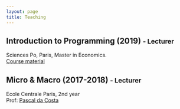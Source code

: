 ```yaml
---
layout: page
title: Teaching
---
```


## Introduction to Programming (2019) <small> - Lecturer </small>

Sciences Po, Paris, Master in Economics.  
[Course material](https://github.com/CMS27/IP2019)

## Micro & Macro (2017-2018) <small> - Lecturer </small>

Ecole Centrale Paris, 2nd year  
Prof: [Pascal da Costa](https://scholar.google.fr/citations?user=TVsjYcRrvDEC&hl=fr)
